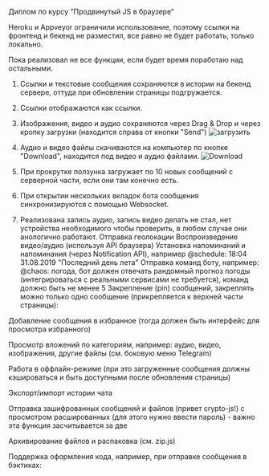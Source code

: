 Диплом по курсу "Продвинутый JS в браузере"

Heroku и Appveyor ограничили использование, поэтому ссылки на фронтенд и бекенд не разместил, все равно не будет работать, только локально.

Пока реализовал не все функции, если будет время поработаю над остальными.

 1. Ссылки и текстовые сообщения сохраняются в истории на бекенд сервере, оттуда при обновлении страницы подгружается.
 2. Ссылки отображаются как ссылки.
 3. Изображения, видео и аудио сохраняются через Drag & Drop и через кропку загрузки (находится справа от кнопки "Send")
    ![загрузить](https://user-images.githubusercontent.com/88129553/175954276-a35399a1-2743-470a-9e1d-f4263f289c0f.png)

 4. Аудио и видео файлы скачиваются на компьютер по кнопке "Download", находится под видео и аудио файлами.
    ![Download](https://user-images.githubusercontent.com/88129553/175954371-1a766210-e3f1-4c94-a42c-d7a2ec1a3d08.png)

 5. При прокрутке ползунка загружает по 10 новых сообщений с серверной части, если они там конечно есть.

 6. При открытии нескольких вкладок бота сообщения синхронизируются с помощью Websocket.
 7. Реализована запись аудио, запись видео делать не стал, нет устройства необходимого чтобы проверить, в любом случае они анологично работают. 
    Отправка геолокации
    Воспроизведение видео/аудио (используя API браузера)
    Установка напоминаний и напоминания (через Notification API), например @schedule: 18:04 31.08.2019 "Последний день лета"
    Отправка команд боту, например: @chaos: погода, бот должен отвечать рандомный прогноз погоды (интегрироваться с реальными сервисами не требуется), команд должно быть не менее 5
    Закрепление (pin) сообщений, закреплять можно только одно сообщение (прикрепляется к верхней части страницы):





Добавление сообщения в избранное (тогда должен быть интерфейс для просмотра избранного)

Просмотр вложений по категориям, например: аудио, видео, изображения, другие файлы (см. боковую меню Telegram)

Работа в оффлайн-режиме (при это загруженные сообщения должны кэшироваться и быть доступными после обновления страницы)

Экспорт/импорт истории чата

Отправка зашифрованных сообщений и файлов (привет crypto-js!) с просмотром расшированных (для этого нужно ввести пароль) - важно эта функция засчитывается за две

Архивирование файлов и распаковка (см. zip.js)

Поддержка оформления кода, например, при отправке сообщения в бэктиках:
